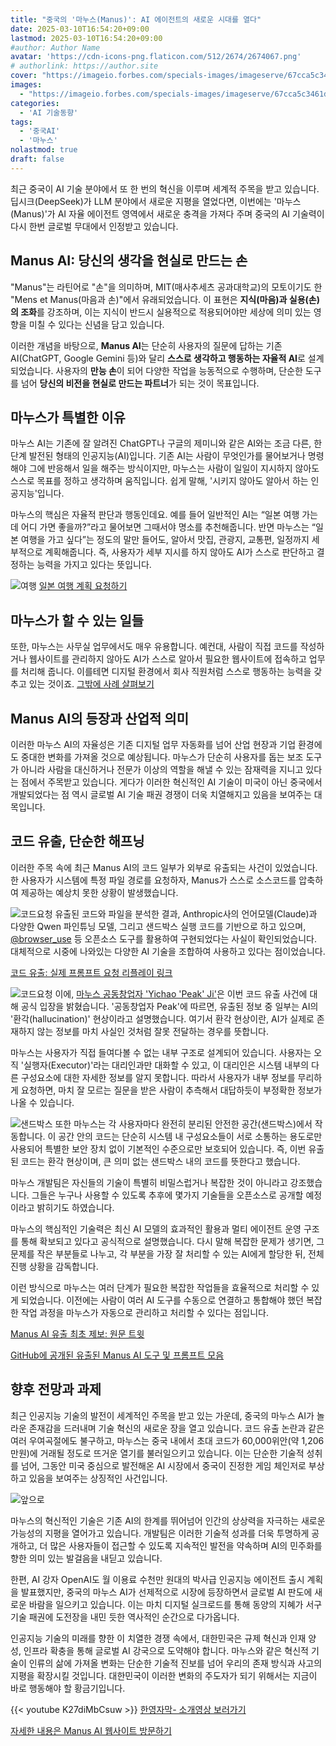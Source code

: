 ```yaml
---
title: "중국의 '마누스(Manus)': AI 에이전트의 새로운 시대를 열다"
date: 2025-03-10T16:54:20+09:00
lastmod: 2025-03-10T16:54:20+09:00
#author: Author Name
avatar: 'https://cdn-icons-png.flaticon.com/512/2674/2674067.png'
# authorlink: https://author.site
cover: "https://imageio.forbes.com/specials-images/imageserve/67cca5c3461df429b5111bfb/Manus-AI-s-introductory-video/960x0.jpg?format=jpg&width=1440"
images:
  - "https://imageio.forbes.com/specials-images/imageserve/67cca5c3461df429b5111bfb/Manus-AI-s-introductory-video/960x0.jpg?format=jpg&width=1440"
categories:
  - 'AI 기술동향'
tags:
  - '중국AI'
  - '마누스'
nolastmod: true
draft: false
---
```


최근 중국이 AI 기술 분야에서 또 한 번의 혁신을 이루며 세계적 주목을 받고 있습니다. 딥시크(DeepSeek)가 LLM 분야에서 새로운 지평을 열었다면, 이번에는 '마누스(Manus)'가 AI 자율 에이전트 영역에서 새로운 충격을 가져다 주며 중국의 AI 기술력이 다시 한번 글로벌 무대에서 인정받고 있습니다.

<!--more-->

## Manus AI: 당신의 생각을 현실로 만드는 손

"Manus"는 라틴어로 "손"을 의미하며, MIT(매사추세츠 공과대학교)의 모토이기도 한 "Mens et Manus(마음과 손)"에서 유래되었습니다. 
이 표현은 **지식(마음)과 실용(손)의 조화**를 강조하며, 이는 지식이 반드시 실용적으로 적용되어야만 세상에 의미 있는 영향을 미칠 수 있다는 신념을 담고 있습니다.

이러한 개념을 바탕으로, **Manus AI**는 단순히 사용자의 질문에 답하는 기존 AI(ChatGPT, Google Gemini 등)와 달리 **스스로 생각하고 행동하는 자율적 AI**로 설계되었습니다. 사용자의 **만능 손**이 되어 다양한 작업을 능동적으로 수행하며, 단순한 도구를 넘어 **당신의 비전을 현실로 만드는 파트너**가 되는 것이 목표입니다.


## 마누스가 특별한 이유

마누스 AI는 기존에 잘 알려진 ChatGPT나 구글의 제미니와 같은 AI와는 조금 다른, 한 단계 발전된 형태의 인공지능(AI)입니다. 기존 AI는 사람이 무엇인가를 물어보거나 명령해야 그에 반응해서 일을 해주는 방식이지만, 마누스는 사람이 일일이 지시하지 않아도 스스로 목표를 정하고 생각하며 움직입니다. 쉽게 말해, '시키지 않아도 알아서 하는 인공지능'입니다.

마누스의 핵심은 자율적 판단과 행동인데요. 예를 들어 일반적인 AI는 “일본 여행 가는데 어디 가면 좋을까?”라고 물어보면 그때서야 명소를 추천해줍니다. 반면 마누스는 “일본 여행을 가고 싶다”는 정도의 말만 들어도, 알아서 맛집, 관광지, 교통편, 일정까지 세부적으로 계획해줍니다. 즉, 사용자가 세부 지시를 하지 않아도 AI가 스스로 판단하고 결정하는 능력을 가지고 있다는 뜻입니다.


![여행](https://files.manuscdn.com/webapp/_next/static/media/img24.fad57c99.webp)
 [일본 여행 계획 요청하기](https://manus.im/share/brWKUSp51ItvVMBpcXNCZ1?replay=1)


## 마누스가 할 수 있는 일들

또한, 마누스는 사무실 업무에서도 매우 유용합니다. 예컨대, 사람이 직접 코드를 작성하거나 웹사이트를 관리하지 않아도 AI가 스스로 알아서 필요한 웹사이트에 접속하고 업무를 처리해 줍니다. 이를테면 디지털 환경에서 회사 직원처럼 스스로 행동하는 능력을 갖추고 있는 것이죠. [그밖에 사례 살펴보기](https://manus.im/usecases)

## Manus AI의 등장과 산업적 의미

이러한 마누스 AI의 자율성은 기존 디지털 업무 자동화를 넘어 산업 현장과 기업 환경에도 중대한 변화를 가져올 것으로 예상됩니다. 마누스가 단순히 사용자를 돕는 보조 도구가 아니라 사람을 대신하거나 전문가 이상의 역할을 해낼 수 있는 잠재력을 지니고 있다는 점에서 주목받고 있습니다. 게다가 이러한 혁신적인 AI 기술이 미국이 아닌 중국에서 개발되었다는 점 역시 글로벌 AI 기술 패권 경쟁이 더욱 치열해지고 있음을 보여주는 대목입니다.


## 코드 유출, 단순한 해프닝

이러한 주목 속에 최근 Manus AI의 코드 일부가 외부로 유출되는 사건이 있었습니다. 한 사용자가 시스템에 특정 파일 경로를 요청하자, Manus가 스스로 소스코드를 압축하여 제공하는 예상치 못한 상황이 발생했습니다.

![코드요청](/img/poster/1/manus-2.png)
유출된 코드와 파일을 분석한 결과, Anthropic사의 언어모델(Claude)과 다양한 Qwen 파인튜닝 모델, 그리고 샌드박스 실행 코드를 기반으로 하고 있으며, [@browser_use](https://github.com/browser-use/browser-use) 등 오픈소스 도구를 활용하여 구현되었다는 사실이 확인되었습니다. 대체적으로 시중에 나와있는 다양한 AI 기술을 조합하여 사용하고 있다는 점이었습니다.

[코드 유출: 실제 프롬프트 요청 리플레이 링크](https://manus.im/share/lLR5uWIR5Im3k9FCktVu0k?replay=1)

![코드요청](/img/poster/1/manus-1.png)
이에, [마누스 공동창업자 'Yichao 'Peak' Ji'](https://x.com/peakji/status/1898994802194346408)은 이번 코드 유출 사건에 대해 공식 입장을 밝혔습니다. '공동창업자 Peak'에 따르면, 유출된 정보 중 일부는 AI의 '환각(hallucination)' 현상이라고 설명했습니다. 여기서 환각 현상이란, AI가 실제로 존재하지 않는 정보를 마치 사실인 것처럼 잘못 전달하는 경우를 뜻합니다. 

마누스는 사용자가 직접 들여다볼 수 없는 내부 구조로 설계되어 있습니다. 사용자는 오직 '실행자(Executor)'라는 대리인과만 대화할 수 있고, 이 대리인은 시스템 내부의 다른 구성요소에 대한 자세한 정보를 알지 못합니다. 따라서 사용자가 내부 정보를 무리하게 요청하면, 마치 잘 모르는 질문을 받은 사람이 추측해서 대답하듯이 부정확한 정보가 나올 수 있습니다.


![샌드박스](https://images.unsplash.com/photo-1525298995976-d6c547e7f3f3?q=80&w=2670&auto=format&fit=crop&ixlib=rb-4.0.3&ixid=M3wxMjA3fDB8MHxwaG90by1wYWdlfHx8fGVufDB8fHx8fA%3D%3D)
또한 마누스는 각 사용자마다 완전히 분리된 안전한 공간(샌드박스)에서 작동합니다. 이 공간 안의 코드는 단순히 시스템 내 구성요소들이 서로 소통하는 용도로만 사용되어 특별한 보안 장치 없이 기본적인 수준으로만 보호되어 있습니다.
즉, 이번 유출된 코드는 환각 현상이며, 큰 의미 없는 샌드박스 내의 코드를 뜻한다고 했습니다.


마누스 개발팀은 자신들의 기술이 특별히 비밀스럽거나 복잡한 것이 아니라고 강조했습니다. 그들은 누구나 사용할 수 있도록 추후에 몇가지 기술들을 오픈소스로 공개할 예정이라고 밝히기도 하였습니다.

마누스의 핵심적인 기술력은 최신 AI 모델의 효과적인 활용과 멀티 에이전트 운영 구조를 통해 확보되고 있다고 공식적으로 설명했습니다. 다시 말해 복잡한 문제가 생기면, 그 문제를 작은 부분들로 나누고, 각 부분을 가장 잘 처리할 수 있는 AI에게 할당한 뒤, 전체 진행 상황을 감독합니다. 

이런 방식으로 마누스는 여러 단계가 필요한 복잡한 작업들을 효율적으로 처리할 수 있게 되었습니다. 이전에는 사람이 여러 AI 도구를 수동으로 연결하고 통합해야 했던 복잡한 작업 과정을 마누스가 자동으로 관리하고 처리할 수 있다는 점입니다.

[Manus AI 유출 최초 제보: 원문 트윗](https://x.com/jianxliao/status/1898861051183349870)

[GitHub에 공개된 유출된 Manus AI 도구 및 프롬프트 모음](https://gist.github.com/jlia0/db0a9695b3ca7609c9b1a08dcbf872c9)



## 향후 전망과 과제

최근 인공지능 기술의 발전이 세계적인 주목을 받고 있는 가운데, 중국의 마누스 AI가 놀라운 존재감을 드러내며 기술 혁신의 새로운 장을 열고 있습니다. 코드 유출 논란과 같은 여러 우여곡절에도 불구하고, 마누스는 중국 내에서 초대 코드가 60,000위안(약 1,206만원)에 거래될 정도로 뜨거운 열기를 불러일으키고 있습니다. 이는 단순한 기술적 성취를 넘어, 그동안 미국 중심으로 발전해온 AI 시장에서 중국이 진정한 게임 체인저로 부상하고 있음을 보여주는 상징적인 사건입니다.

![앞으로](https://images.unsplash.com/photo-1546188994-07c34f6e5e1b?q=80&w=1471&auto=format&fit=crop&ixlib=rb-4.0.3&ixid=M3wxMjA3fDB8MHxwaG90by1wYWdlfHx8fGVufDB8fHx8fA%3D%3D)

마누스의 혁신적인 기술은 기존 AI의 한계를 뛰어넘어 인간의 상상력을 자극하는 새로운 가능성의 지평을 열어가고 있습니다. 개발팀은 이러한 기술적 성과를 더욱 투명하게 공개하고, 더 많은 사용자들이 접근할 수 있도록 지속적인 발전을 약속하며 AI의 민주화를 향한 의미 있는 발걸음을 내딛고 있습니다.

한편, AI 강자 OpenAI도 월 이용료 수천만 원대의 박사급 인공지능 에이전트 출시 계획을 발표했지만, 중국의 마누스 AI가 선제적으로 시장에 등장하면서 글로벌 AI 판도에 새로운 바람을 일으키고 있습니다. 이는 마치 디지털 실크로드를 통해 동양의 지혜가 서구 기술 패권에 도전장을 내민 듯한 역사적인 순간으로 다가옵니다.

인공지능 기술의 미래를 향한 이 치열한 경쟁 속에서, 대한민국은 규제 혁신과 인재 양성, 인프라 확충을 통해 글로벌 AI 강국으로 도약해야 합니다. 마누스와 같은 혁신적 기술이 인류의 삶에 가져올 변화는 단순한 기술적 진보를 넘어 우리의 존재 방식과 사고의 지평을 확장시킬 것입니다. 대한민국이 이러한 변화의 주도자가 되기 위해서는 지금이 바로 행동해야 할 황금기입니다.

{{< youtube K27diMbCsuw >}}
[한영자막- 소개영상 보러가기](https://www.youtube.com/watch?v=0aA_XDnlvFA)

[자세한 내용은 Manus AI 웹사이트 방문하기](https://manus.im)


